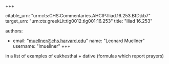 +++


citable_urn: "urn:cts:CHS:Commentaries.AHCIP:Iliad.16.253.BfDjkb7"
target_urn: "urn:cts:greekLit:tlg0012.tlg001:16.253"
title: "Iliad 16.253"

authors:
- email: "muellner@chs.harvard.edu"
  name: "Leonard Muellner"
  username: "lmuellner"
+++

<p>in a list of examples of eukhesthai + dative (formulas which report prayers)</p>